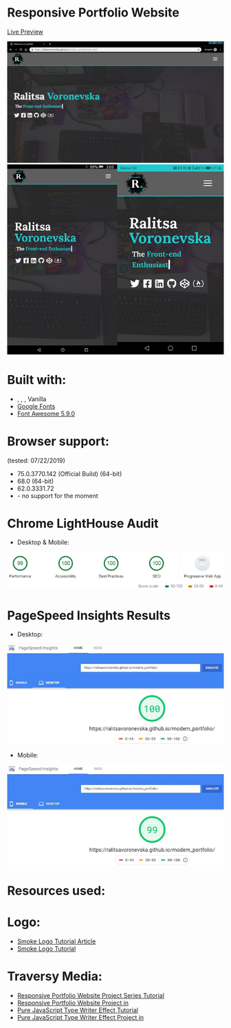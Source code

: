 # Responsive Portfolio Website
[Live Preview](https://ralitsavoronevska.github.io/modern_portfolio/)

<img src="dist/img/modern_portfolio_desktop_preview.jpg" />
<img src="dist/img/modern_portfolio_tablet_&_mobile_preview.jpg"/>

# Built with:
* <i class="fa fa-html5" style="color: #e34f26"></i>, <i class="fa fa-css3" style="color: #1680C0"></i>, <i class="fab fa-sass" style="color: #c69"></i>, Vanilla <i class="fab fa-js" style="color: #000; background-color: #ffdf1e"></i>
* [Google Fonts](https://fonts.google.com/)
* [Font Awesome 5.9.0](https://fontawesome.com/changelog/latest)

# Browser support:
(tested: 07/22/2019)
* <i class="fab fa-chrome" style="color: #1fcbcf"></i> 75.0.3770.142 (Official Build) (64-bit)
* <i class="fa fa-firefox" style="color: #e66000"></i> 68.0 (64-bit)
* <i class="fa fa-opera" style="color: #cc0f16"></i> 62.0.3331.72
* <i class="fa fa-internet-explorer" style="color: #1ebbee"></i> - no support for the moment 

# Chrome LightHouse Audit

* Desktop & Mobile:
<img src="dist/img/modern_portfolio_desktop_&_mobile_LightHouse_Audit.jpg" />

# PageSpeed Insights Results

* Desktop:
<img src="dist/img/PageSpeed_Insights_desktop.jpg" />

* Mobile:
<img src="dist/img/PageSpeed_Insights_mobile.jpg" />

# Resources used:

# Logo:
* [Smoke Logo Tutorial Article](http://dezcorb.com/how-to-create-a-smoke-logo-in-photoshop-cs6-smoke-alphabet-logo/) 
* [Smoke Logo <i class="fa fa-youtube-square" style="color: #e52d27"></i> Tutorial](https://www.youtube.com/watch?time_continue=1&v=BuDmeErQXqQ) 

# Traversy Media:
* [Responsive Portfolio Website Project <i class="fa fa-youtube-square" style="color: #e52d27"></i> Series Tutorial](https://www.youtube.com/watch?v=gYzHS-n2gqU&list=PLillGF-RfqbYoGoCjKoMOkVznV6aSXKzU) 
* [Responsive Portfolio Website Project in <i class="fa fa-github" style="color: #333"></i>](https://github.com/bradtraversy/modern_portfolio)
* [Pure JavaScript Type Writer Effect <i class="fa fa-youtube-square" style="color: #e52d27"></i> Tutorial](https://www.youtube.com/watch?v=POX3dT-pB4E)
* [Pure JavaScript Type Writer Effect Project in <i class="fa fa-codepen" style="color: #000"></i>](https://codepen.io/bradtraversy/pen/jeNjwP)
